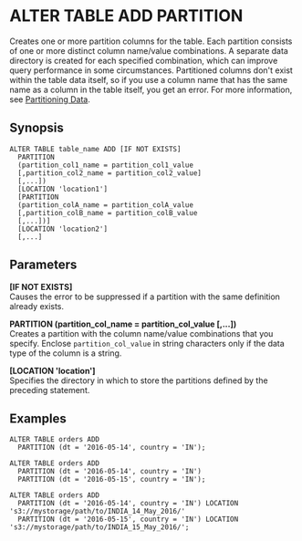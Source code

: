 # ALTER TABLE ADD PARTITION<a name="alter-table-add-partition"></a>

Creates one or more partition columns for the table\. Each partition consists of one or more distinct column name/value combinations\. A separate data directory is created for each specified combination, which can improve query performance in some circumstances\. Partitioned columns don't exist within the table data itself, so if you use a column name that has the same name as a column in the table itself, you get an error\. For more information, see [Partitioning Data](partitions.md)\.

## Synopsis<a name="synopsis"></a>

```
ALTER TABLE table_name ADD [IF NOT EXISTS]
  PARTITION
  (partition_col1_name = partition_col1_value
  [,partition_col2_name = partition_col2_value]
  [,...])
  [LOCATION 'location1']
  [PARTITION
  (partition_colA_name = partition_colA_value
  [,partition_colB_name = partition_colB_value
  [,...])]
  [LOCATION 'location2']
  [,...]
```

## Parameters<a name="parameters"></a>

**\[IF NOT EXISTS\]**  
Causes the error to be suppressed if a partition with the same definition already exists\.

**PARTITION \(partition\_col\_name = partition\_col\_value \[,\.\.\.\]\)**  
Creates a partition with the column name/value combinations that you specify\. Enclose `partition_col_value` in string characters only if the data type of the column is a string\.

**\[LOCATION 'location'\]**  
Specifies the directory in which to store the partitions defined by the preceding statement\.

## Examples<a name="examples"></a>

```
ALTER TABLE orders ADD
  PARTITION (dt = '2016-05-14', country = 'IN');
```

```
ALTER TABLE orders ADD
  PARTITION (dt = '2016-05-14', country = 'IN')
  PARTITION (dt = '2016-05-15', country = 'IN');
```

```
ALTER TABLE orders ADD
  PARTITION (dt = '2016-05-14', country = 'IN') LOCATION 's3://mystorage/path/to/INDIA_14_May_2016/'
  PARTITION (dt = '2016-05-15', country = 'IN') LOCATION 's3://mystorage/path/to/INDIA_15_May_2016/';
```